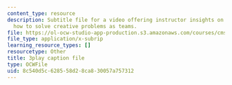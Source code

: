 ```yaml
---
content_type: resource
description: Subtitle file for a video offering instructor insights on teaching students
  how to solve creative problems as teams.
file: https://ol-ocw-studio-app-production.s3.amazonaws.com/courses/cms-611j-creating-video-games-fall-2014/8c540d5c628558d28ca830057a757312_Y7cMih9O8es.vtt
file_type: application/x-subrip
learning_resource_types: []
resourcetype: Other
title: 3play caption file
type: OCWFile
uid: 8c540d5c-6285-58d2-8ca8-30057a757312
---
```

